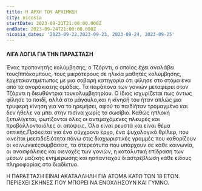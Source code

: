 ```yaml
---
title: Η ΑΡΧΗ ΤΟΥ ΑΡΧΙΜΗΔΗ
city: nicosia
startDate: 2023-09-21T21:00:00.000Z
endDate: 2023-09-24T21:00:00.000Z
nicosia_dates: '2023-09-22,2023-09-23, 2023-09-24, 2023-09-25'
---
```


#### ΛΙΓΑ ΛΟΓΙΑ ΓΙΑ ΤΗΝ ΠΑΡΑΣΤΑΣΗ


Ένας προπονητής κολύμβησης, ο Τζόρντι,	o οποίος έχει αναλάβει τουςΙππόκαμπους, τους μικρότερους σε ηλικία μαθητές κολύμβησης, έρχεταιαντιμέτωπος με μια σοβαρή κατηγορία ότι φίλησε στο στόμα ένα από τα αγοράκιατης ομάδας. Τα παράπονα των γονιών μεταφέρει στον Τζόρντι η διευθύντρια τουκολυμβητηρίου. Ο ίδιος ισχυρίζεται πως όντως φίλησε το παιδί, αλλά στο μάγουλο,και η κίνησή του ήταν απλώς μια τρυφερή κίνηση για να το ηρεμήσει, αφού το παιδίήταν τρομαγμένο και δεν ήθελε να μπει στην πισίνα χωρίς το σωσίβιο. Καθώς ηπλοκή ξετυλίγεται, φωτίζονται όλες οι αντιμαχόμενες πλευρές και προβάλλονταιόλες οι απόψεις. Όλα είναι ρευστά και είναι θέμα οπτικής.Πρόκειται για ένα σύγχρονο έργο, ένα ψυχολογικό θρίλερ, που κινείται μεεπιδεξιότητα πάνω στις διαχωριστικές γραμμές που καθορίζουν οι κοινωνικέςσυμβάσεις, τα στερεότυπα που υπάρχουν σε κάθε κοινωνία, οι ανασφάλειες και οιενοχές των γονιών, η καταλυτική επίδραση των μέσων μαζικής ενημέρωσης και ηαπανταχού διαστρέβλωση κάθε είδους πληροφορίας στο διαδίκτυο.

Η ΠΑΡΑΣΤΑΣΗ ΕΙΝΑΙ ΑΚΑΤΑΛΛΗΛΗ ΓΙΑ ΑΤΟΜΑ ΚΑΤΩ ΤΩΝ 18 ΕΤΩΝ. ΠΕΡΙΕΧΕΙ ΣΚΗΝΕΣ ΠΟΥ ΜΠΟΡΕΙ ΝΑ ΕΝΟΧΛΗΣΟΥΝ ΚΑΙ ΓΥΜΝΟ.
